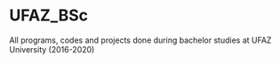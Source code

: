 # UFAZ_BSc
All programs, codes and projects done during bachelor studies at UFAZ University (2016-2020)
